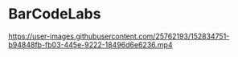 # BarCodeLabs
https://user-images.githubusercontent.com/25762193/152834751-b94848fb-fb03-445e-9222-18496d6e6236.mp4

